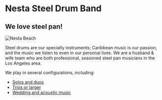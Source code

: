 
# Nesta Steel Drum Band

## We love steel pan!

![Nesta Beach](/images/index/1-sm.jpg)

Steel drums are our specialty instruments; Caribbean music is our passion, and the music we listen to even in our personal lives. We are a husband & wife team who are both professional, seasoned steel pan musicians in the Los Angeles area.  

We play in several configurations, including:

- [Solos and duos](/sounds/solos-and-duos)
- [Trios or larger](/sounds/trios-or-larger)
- [Wedding and acoustic music](/sounds/wedding-and-acoustic)

